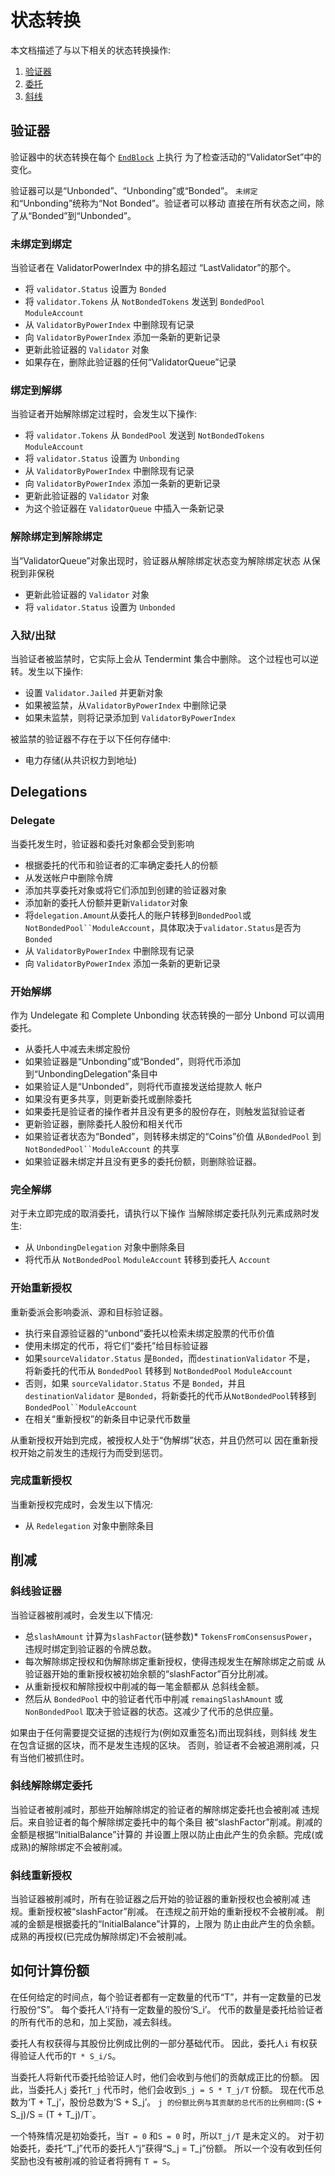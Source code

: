 # 状态转换

本文档描述了与以下相关的状态转换操作:

1. [验证器](./02_state_transitions.md#validators)
2. [委托](./02_state_transitions.md#delegations)
3. [斜线](./02_state_transitions.md#slashing)

## 验证器

验证器中的状态转换在每个 [`EndBlock`](./05_end_block.md#validator-set-changes) 上执行
为了检查活动的“ValidatorSet”中的变化。

验证器可以是“Unbonded”、“Unbonding”或“Bonded”。 `未绑定`
和“Unbonding”统称为“Not Bonded”。验证者可以移动
直接在所有状态之间，除了从“Bonded”到“Unbonded”。

### 未绑定到绑定

当验证者在 ValidatorPowerIndex 中的排名超过
“LastValidator”的那个。

- 将 `validator.Status` 设置为 `Bonded`
- 将 `validator.Tokens` 从 `NotBondedTokens` 发送到 `BondedPool` `ModuleAccount`
- 从 `ValidatorByPowerIndex` 中删除现有记录
- 向 `ValidatorByPowerIndex` 添加一条新的更新记录
- 更新此验证器的 `Validator` 对象
- 如果存在，删除此验证器的任何“ValidatorQueue”记录

### 绑定到解绑

当验证者开始解除绑定过程时，会发生以下操作:

- 将 `validator.Tokens` 从 `BondedPool` 发送到 `NotBondedTokens` `ModuleAccount`
- 将 `validator.Status` 设置为 `Unbonding`
- 从 `ValidatorByPowerIndex` 中删除现有记录
- 向 `ValidatorByPowerIndex` 添加一条新的更新记录
- 更新此验证器的 `Validator` 对象
- 为这个验证器在 `ValidatorQueue` 中插入一条新记录

### 解除绑定到解除绑定

当“ValidatorQueue”对象出现时，验证器从解除绑定状态变为解除绑定状态
从保税到非保税

- 更新此验证器的 `Validator` 对象
- 将 `validator.Status` 设置为 `Unbonded`

### 入狱/出狱

当验证者被监禁时，它实际上会从 Tendermint 集合中删除。
这个过程也可以逆转。发生以下操作:

- 设置 `Validator.Jailed` 并更新对象
- 如果被监禁，从`ValidatorByPowerIndex` 中删除记录
- 如果未监禁，则将记录添加到 `ValidatorByPowerIndex`

被监禁的验证器不存在于以下任何存储中:

- 电力存储(从共识权力到地址) 

## Delegations

### Delegate

当委托发生时，验证器和委托对象都会受到影响

- 根据委托的代币和验证者的汇率确定委托人的份额
- 从发送帐户中删除令牌
- 添加共享委托对象或将它们添加到创建的验证器对象
- 添加新的委托人份额并更新`Validator`对象
- 将`delegation.Amount`从委托人的账户转移到`BondedPool`或`NotBondedPool``ModuleAccount`，具体取决于`validator.Status`是否为`Bonded`
- 从 `ValidatorByPowerIndex` 中删除现有记录
- 向 `ValidatorByPowerIndex` 添加一条新的更新记录

### 开始解绑

作为 Undelegate 和 Complete Unbonding 状态转换的一部分 Unbond
可以调用委托。

- 从委托人中减去未绑定股份
- 如果验证器是“Unbonding”或“Bonded”，则将代币添加到“UnbondingDelegation”条目中
- 如果验证人是“Unbonded”，则将代币直接发送给提款人
  帐户
- 如果没有更多共享，则更新委托或删除委托
- 如果委托是验证者的操作者并且没有更多的股份存在，则触发监狱验证者
- 更新验证器，删除委托人股份和相关代币
- 如果验证者状态为“Bonded”，则转移未绑定的“Coins”价值
  从`BondedPool` 到`NotBondedPool``ModuleAccount` 的共享
- 如果验证器未绑定并且没有更多的委托份额，则删除验证器。

### 完全解绑

对于未立即完成的取消委托，请执行以下操作
当解除绑定委托队列元素成熟时发生:

- 从 `UnbondingDelegation` 对象中删除条目
- 将代币从 `NotBondedPool` `ModuleAccount` 转移到委托人 `Account`

### 开始重新授权

重新委派会影响委派、源和目标验证器。

- 执行来自源验证器的“unbond”委托以检索未绑定股票的代币价值
- 使用未绑定的代币，将它们“委托”给目标验证器
- 如果`sourceValidator.Status` 是`Bonded`，而`destinationValidator` 不是，
  将新委托的代币从 `BondedPool` 转移到 `NotBondedPool` `ModuleAccount`
- 否则，如果 `sourceValidator.Status` 不是 `Bonded`，并且 `destinationValidator`
  是`Bonded`，将新委托的代币从`NotBondedPool`转移到`BondedPool``ModuleAccount`
- 在相关“重新授权”的新条目中记录代币数量

从重新授权开始到完成，被授权人处于“伪解绑”状态，并且仍然可以
因在重新授权开始之前发生的违规行为而受到惩罚。

### 完成重新授权

当重新授权完成时，会发生以下情况:

- 从 `Redelegation` 对象中删除条目

## 削减

### 斜线验证器

当验证器被削减时，会发生以下情况:

- 总`slashAmount` 计算为`slashFactor`(链参数)\* `TokensFromConsensusPower`，
  违规时绑定到验证器的令牌总数。
- 每次解除绑定授权和伪解除绑定重新授权，使得违规发生在解除绑定之前或
  从验证器开始的重新授权被初始余额的“slashFactor”百分比削减。
- 从重新授权和解除授权中削减的每一笔金额都从
  总斜线金额。
- 然后从 `BondedPool` 中的验证者代币中削减 `remaingSlashAmount` 或
  `NonBondedPool` 取决于验证器的状态。这减少了代币的总供应量。

如果由于任何需要提交证据的违规行为(例如双重签名)而出现斜线，则斜线
发生在包含证据的区块，而不是发生违规的区块。
否则，验证者不会被追溯削减，只有当他们被抓住时。

### 斜线解除绑定委托

当验证者被削减时，那些开始解除绑定的验证者的解除绑定委托也会被削减
违规后。来自验证者的每个解除绑定委托中的每个条目
被“slashFactor”削减。削减的金额是根据“InitialBalance”计算的
并设置上限以防止由此产生的负余额。完成(或成熟)的解除绑定不会被削减。

### 斜线重新授权

当验证器被削减时，所有在验证器之后开始的验证器的重新授权也会被削减
违规。重新授权被“slashFactor”削减。
在违规之前开始的重新授权不会被削减。
削减的金额是根据委托的“InitialBalance”计算的，上限为
防止由此产生的负余额。
成熟的再授权(已完成伪解除绑定)不会被削减。

## 如何计算份额

在任何给定的时间点，每个验证者都有一定数量的代币“T”，并有一定数量的已发行股份“S”。
每个委托人‘i’持有一定数量的股份‘S_i’。
代币的数量是委托给验证者的所有代币的总和，加上奖励，减去斜线。

委托人有权获得与其股份比例成比例的一部分基础代币。
因此，委托人`i` 有权获得验证人代币的`T * S_i/S`。

当委托人将新代币委托给验证人时，他们会收到与他们的贡献成正比的份额。
因此，当委托人`j` 委托`T_j` 代币时，他们会收到`S_j = S * T_j/T` 份额。
现在代币总数为‘T + T_j’，股份总数为‘S + S_j’。
`j 的份额比例与其贡献的总代币的比例相同:`(S + S_j)/S = (T + T_j)/T`。

一个特殊情况是初始委托，当`T = 0` 和`S = 0` 时，所以`T_j/T` 是未定义的。
对于初始委托，委托“T_j”代币的委托人“j”获得“S_j = T_j”份额。
所以一个没有收到任何奖励也没有被削减的验证者将拥有 `T = S`。 